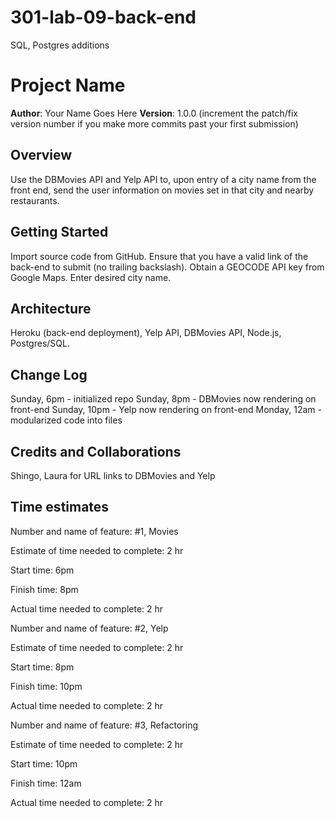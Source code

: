 # 301-lab-09-back-end
SQL, Postgres additions

# Project Name

**Author**: Your Name Goes Here
**Version**: 1.0.0 (increment the patch/fix version number if you make more commits past your first submission)

## Overview
Use the DBMovies API and Yelp API to, upon entry of a city name from the front end, send the user information on movies set in that city and nearby restaurants. 

## Getting Started
Import source code from GitHub. Ensure that you have a valid link of the back-end to submit (no trailing backslash). Obtain a GEOCODE API key from Google Maps. Enter desired city name. 

## Architecture
Heroku (back-end deployment), Yelp API, DBMovies API, Node.js, Postgres/SQL. 

## Change Log
Sunday, 6pm - initialized repo
Sunday, 8pm - DBMovies now rendering on front-end
Sunday, 10pm - Yelp now rendering on front-end
Monday, 12am - modularized code into files

## Credits and Collaborations
Shingo, Laura for URL links to DBMovies and Yelp 

## Time estimates

Number and name of feature: #1, Movies

Estimate of time needed to complete: 2 hr

Start time: 6pm

Finish time: 8pm

Actual time needed to complete: 2 hr

Number and name of feature: #2, Yelp

Estimate of time needed to complete: 2 hr

Start time: 8pm

Finish time: 10pm

Actual time needed to complete: 2 hr

Number and name of feature: #3, Refactoring

Estimate of time needed to complete: 2 hr

Start time: 10pm

Finish time: 12am

Actual time needed to complete: 2 hr